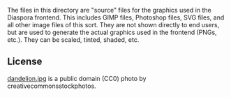 The files in this directory are "source" files for the graphics used in
the Diaspora frontend.  This includes GIMP files, Photoshop files, SVG
files, and all other image files of this sort.  They are not shown directly
to end users, but are used to generate the actual graphics used in the
frontend (PNGs, etc.).  They can be scaled, tinted, shaded, etc.

## License

[dandelion.jpg](https://www.dreamstime.com/dandelion-blowing-wind-public-domain-image-free-83023111) is a public domain (CC0) photo by creativecommonsstockphotos.
